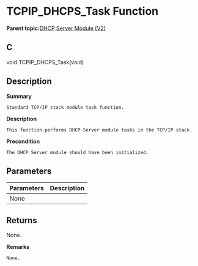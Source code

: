 # TCPIP\_DHCPS\_Task Function

**Parent topic:**[DHCP Server Module \(V2\)](GUID-EE292D18-2DE6-478E-AAE1-74C69A31459E.md)

## C

void TCPIP\_DHCPS\_Task\(void\)

## Description

**Summary**

```
Standard TCP/IP stack module task function.  
```

**Description**

```
This function performs DHCP Server module tasks in the TCP/IP stack.  
```

**Precondition**

```
The DHCP Server module should have been initialized.  
```

## Parameters

|Parameters|Description|
|----------|-----------|
|None||

## Returns

None.

**Remarks**

```
None. 
```

